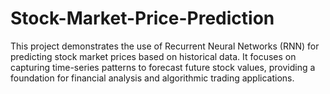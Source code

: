 # Stock-Market-Price-Prediction
This project demonstrates the use of Recurrent Neural Networks (RNN) for predicting stock market prices based on historical data. It focuses on capturing time-series patterns to forecast future stock values, providing a foundation for financial analysis and algorithmic trading applications.
